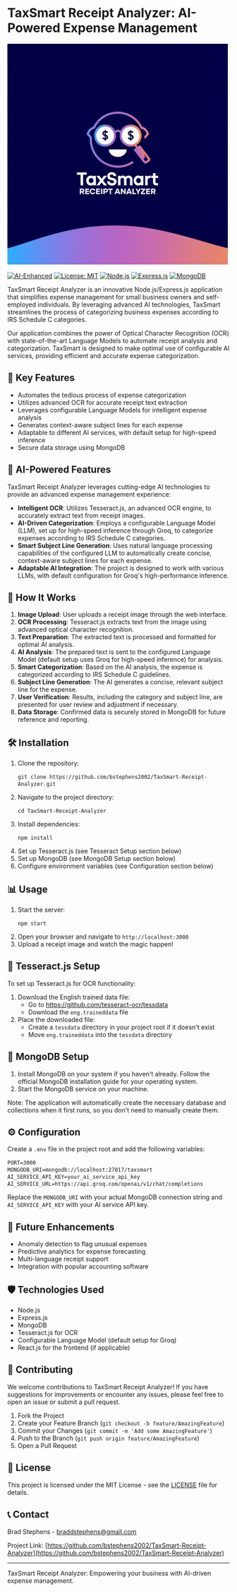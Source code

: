 # TaxSmart Receipt Analyzer: AI-Powered Expense Management

![TaxSmart Logo](assets/TaxSmart.jpg)

[![AI-Enhanced](https://img.shields.io/badge/AI-Enhanced-blue.svg)](https://github.com/bstephens2002/TaxSmart-Receipt-Analyzer)
[![License: MIT](https://img.shields.io/badge/License-MIT-yellow.svg)](https://opensource.org/licenses/MIT)
[![Node.js](https://img.shields.io/badge/Node.js-14.x-green.svg)](https://nodejs.org/)
[![Express.js](https://img.shields.io/badge/Express.js-4.x-lightgrey.svg)](https://expressjs.com/)
[![MongoDB](https://img.shields.io/badge/MongoDB-4.x-green.svg)](https://www.mongodb.com/)

TaxSmart Receipt Analyzer is an innovative Node.js/Express.js application that simplifies expense management for small business owners and self-employed individuals. By leveraging advanced AI technologies, TaxSmart streamlines the process of categorizing business expenses according to IRS Schedule C categories.

Our application combines the power of Optical Character Recognition (OCR) with state-of-the-art Language Models to automate receipt analysis and categorization. TaxSmart is designed to make optimal use of configurable AI services, providing efficient and accurate expense categorization.

## 🚀 Key Features

- Automates the tedious process of expense categorization
- Utilizes advanced OCR for accurate receipt text extraction
- Leverages configurable Language Models for intelligent expense analysis
- Generates context-aware subject lines for each expense
- Adaptable to different AI services, with default setup for high-speed inference
- Secure data storage using MongoDB

## 🤖 AI-Powered Features

TaxSmart Receipt Analyzer leverages cutting-edge AI technologies to provide an advanced expense management experience:

- **Intelligent OCR**: Utilizes Tesseract.js, an advanced OCR engine, to accurately extract text from receipt images.
- **AI-Driven Categorization**: Employs a configurable Language Model (LLM), set up for high-speed inference through Groq, to categorize expenses according to IRS Schedule C categories.
- **Smart Subject Line Generation**: Uses natural language processing capabilities of the configured LLM to automatically create concise, context-aware subject lines for each expense.
- **Adaptable AI Integration**: The project is designed to work with various LLMs, with default configuration for Groq's high-performance inference.

## 🧠 How It Works

1. **Image Upload**: User uploads a receipt image through the web interface.
2. **OCR Processing**: Tesseract.js extracts text from the image using advanced optical character recognition.
3. **Text Preparation**: The extracted text is processed and formatted for optimal AI analysis.
4. **AI Analysis**: The prepared text is sent to the configured Language Model (default setup uses Groq for high-speed inference) for analysis.
5. **Smart Categorization**: Based on the AI analysis, the expense is categorized according to IRS Schedule C guidelines.
6. **Subject Line Generation**: The AI generates a concise, relevant subject line for the expense.
7. **User Verification**: Results, including the category and subject line, are presented for user review and adjustment if necessary.
8. **Data Storage**: Confirmed data is securely stored in MongoDB for future reference and reporting.

## 🛠️ Installation

1. Clone the repository:
   ```
   git clone https://github.com/bstephens2002/TaxSmart-Receipt-Analyzer.git
   ```
2. Navigate to the project directory:
   ```
   cd TaxSmart-Receipt-Analyzer
   ```
3. Install dependencies:
   ```
   npm install
   ```
4. Set up Tesseract.js (see Tesseract Setup section below)
5. Set up MongoDB (see MongoDB Setup section below)
6. Configure environment variables (see Configuration section below)

## 📊 Usage

1. Start the server:
   ```
   npm start
   ```
2. Open your browser and navigate to `http://localhost:3000`
3. Upload a receipt image and watch the magic happen!

## 🔧 Tesseract.js Setup

To set up Tesseract.js for OCR functionality:

1. Download the English trained data file:
   - Go to https://github.com/tesseract-ocr/tessdata
   - Download the `eng.traineddata` file
2. Place the downloaded file:
   - Create a `tessdata` directory in your project root if it doesn't exist
   - Move `eng.traineddata` into the `tessdata` directory

## 🍃 MongoDB Setup

1. Install MongoDB on your system if you haven't already. Follow the official MongoDB installation guide for your operating system.
2. Start the MongoDB service on your machine.

Note: The application will automatically create the necessary database and collections when it first runs, so you don't need to manually create them.

## ⚙️ Configuration

Create a `.env` file in the project root and add the following variables:

```
PORT=3000
MONGODB_URI=mongodb://localhost:27017/taxsmart
AI_SERVICE_API_KEY=your_ai_service_api_key
AI_SERVICE_URL=https://api.groq.com/openai/v1/chat/completions
```

Replace the `MONGODB_URI` with your actual MongoDB connection string and `AI_SERVICE_API_KEY` with your AI service API key.

## 🔮 Future Enhancements

- Anomaly detection to flag unusual expenses
- Predictive analytics for expense forecasting
- Multi-language receipt support
- Integration with popular accounting software

## 🛡️ Technologies Used

- Node.js
- Express.js
- MongoDB
- Tesseract.js for OCR
- Configurable Language Model (default setup for Groq)
- React.js for the frontend (if applicable)

## 🤝 Contributing

We welcome contributions to TaxSmart Receipt Analyzer! If you have suggestions for improvements or encounter any issues, please feel free to open an issue or submit a pull request.

1. Fork the Project
2. Create your Feature Branch (`git checkout -b feature/AmazingFeature`)
3. Commit your Changes (`git commit -m 'Add some AmazingFeature'`)
4. Push to the Branch (`git push origin feature/AmazingFeature`)
5. Open a Pull Request

## 📄 License

This project is licensed under the MIT License - see the [LICENSE](LICENSE) file for details.

## 📞 Contact

Brad Stephens - braddstephens@gmail.com

Project Link: [https://github.com/bstephens2002/TaxSmart-Receipt-Analyzer](https://github.com/bstephens2002/TaxSmart-Receipt-Analyzer)

---

TaxSmart Receipt Analyzer: Empowering your business with AI-driven expense management.
